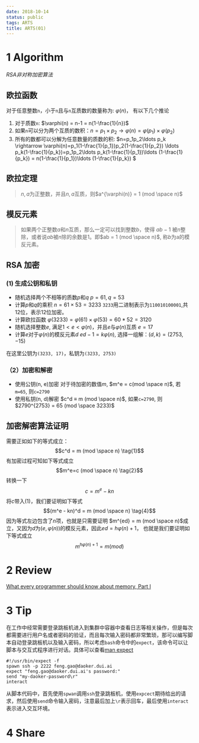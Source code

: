 ```yaml
---
date: 2018-10-14
status: public
tags: ARTS
title: ARTS(01)
---
```

# 1 Algorithm
*RSA非对称加密算法*
## 欧拉函数
对于任意整数`n`，小于`n`且与`n`互质数的数量称为: $\varphi(n)$， 有以下几个推论
1. 对于质数`n`:  $\varphi(n) = n-1 = n(1-\frac{1}{n})$
2. 如果`n`可以分为两个互质的数积：$n=p_1\times p_2 \rightarrow \varphi(n)=\varphi(p_1)\times \varphi(p_2)$
3. 所有的数都可以分解为任意数量的质数的积: $n=p_1p_2\ldots p_k \rightarrow \varphi(n)=p_1(1-\frac{1}{p_1})p_2(1-\frac{1}{p_2}) \ldots p_k(1-\frac{1}{p_k})=p_1p_2\ldots p_k(1-\frac{1}{p_1})\ldots (1-\frac{1}{p_k}) = n(1-\frac{1}{p_1})\ldots (1-\frac{1}{p_k}) $

## 欧拉定理
> $n, a$为正整数，并且$n, a$互质，则$a^{\varphi(n)} = 1 (mod \space n)$

## 模反元素
> 如果两个正整数$a$和$n$互质，那么一定可以找到整数$b$，使得 $ab-1$ 被$n$整除，或者说$ab$被$n$除的余数是1。即$ab = 1 (mod \space n)$, 称$b$为a的模反元素。

## RSA 加密
###  (1) 生成公钥和私钥
- 随机选择两个不相等的质数$p$和$q$
$p=61, q=53$
- 计算$p$和$q$的乘积
$n=61\times 53 = 3233$
`3233`用二进制表示为`110010100001`,共12位，表示12位加密。
- 计算欧拉函数
$\varphi(3233) = \varphi(61) \times \varphi(53) = 60 * 52 = 3120$
- 随机选择整数$e$, 满足$1 < e < \varphi(n)$，并且$e$与$\varphi(n)$互质
$e=17$
- 计算$e$对于$\varphi(n)$的模反元素$d$
$ed - 1 = k\varphi(n)$, 选择一组解：$(d, k) = (2753,-15)$

在这里公钥为`(3233, 17)`，私钥为`(3233, 2753)`

### （2）加密和解密
- 使用公钥(n, e)加密
对于待加密的数值$m$, $m^e = c(mod \space n)$, 若`m=65`, 则`c=2790`
- 使用私钥(n, d)解密
$c^d ≡ m (mod \space n)$, 如果`c=2790`, 则 $2790^{2753} = 65 (mod \space 3233)$

## 加密解密算法证明
需要正如如下的等式成立：
$$c^d = m (mod \space n) \tag{1}$$
有加密过程可知如下等式成立
$$m^e=c (mod \space n) \tag{2}$$
转换一下
$$c = m^e - k n \tag{3}$$
将$c$带入$(1)$，我们要证明如下等式
$$(m^e - kn)^d = m (mod \space n) \tag{4}$$
因为等式左边包含了$n$项，也就是只需要证明 $m^{ed} = m (mod \space n)$成立，又因为$d$为$(e, \varphi (n))$的模反元素，因此$ed=h\varphi(n) + 1$， 也就是我们要证明如下等式成立
$$m^{h\varphi(n)+1} = m (mod)$$
# 2 Review
[What every programmer should know about memory, Part I](https://lwn.net/Articles/250967/)

# 3 Tip
在工作中经常需要登录跳板机进入到集群中容器中查看日志等相关操作，但是每次都需要进行用户名或者密码的验证，而且每次输入密码都非常繁琐，那可以编写脚本自动登录跳板机以及输入密码，所以考虑`bash`命令中的`expect`，该命令可以让脚本与交互式程序进行对话。具体可以查看[man expect](https://linux.die.net/man/1/expect)
```shell:n
#!/usr/bin/expect -f 
spawn ssh -p 2222 feng.gao@daoker.dui.ai
expect "feng.gao@daoker.dui.ai's password:"
send "my-daoker-password\r"
interact
```
从脚本代码中，首先使用`spwan`调用`ssh`登录跳板机，使用`expcect`期待给出的请求，然后使用`send`命令输入密码，注意最后加上`\r`表示回车，最后使用`interact`表示进入交互环境。
# 4 Share